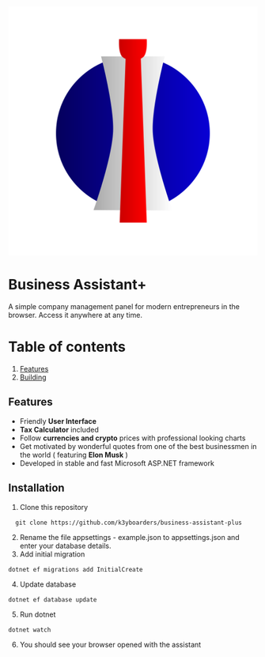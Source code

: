 <p align="center">
<img src="/docs/assets/project_logo.svg">
</p>

# Business Assistant+

A simple company management panel for modern entrepreneurs in the browser. Access it anywhere at any time.

# Table of contents

1. [Features](#Features)
2. [Building](#building)

## Features <a name="Features"></a>

- Friendly **User Interface**
- **Tax Calculator** included
- Follow **currencies and crypto** prices with professional looking charts
- Get motivated by wonderful quotes from one of the best businessmen in the world ( featuring **Elon Musk** )
- Developed in stable and fast Microsoft ASP.NET framework

## Installation <a name="building"></a>

1. Clone this repository

```
  git clone https://github.com/k3yboarders/business-assistant-plus
```

2. Rename the file appsettings - example.json to appsettings.json and enter your database details.
3. Add initial migration

```
dotnet ef migrations add InitialCreate
```

4. Update database

```
dotnet ef database update
```

5. Run dotnet

```
dotnet watch
```

6. You should see your browser opened with the assistant
